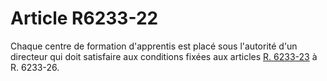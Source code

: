 # Article R6233-22

  
Chaque centre de formation d'apprentis est placé sous l'autorité d'un directeur qui doit satisfaire aux conditions fixées aux articles [R. 6233-23][1] à R. 6233-26.

 [1]: /affichCodeArticle.do?cidTexte=LEGITEXT000006072050&idArticle=LEGIARTI000018497624&dateTexte=&categorieLien=cid